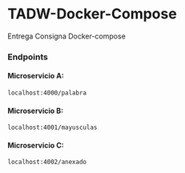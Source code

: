 # TADW-Docker-Compose

Entrega Consigna Docker-compose

### Endpoints

#### Microservicio A:
``` 
localhost:4000/palabra
```
#### Microservicio B:
```
localhost:4001/mayusculas
```
#### Microservicio C:
```
localhost:4002/anexado
```
